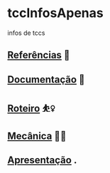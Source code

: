 # tccInfosApenas
infos de tccs

## [Referências](https://celestial-plate-85b.notion.site/REFER-NCIAS-7b608dc4a31944069cb9f78a8776b540) 🦡
## [Documentação](https://celestial-plate-85b.notion.site/Documenta-o-TCC-19734bb7f1ae4d51b2dc97263d6bb59f) 🐤
## [Roteiro](https://celestial-plate-85b.notion.site/Roteiro-e0e05472218a417fbb0f01a53d8c63ae) ⛹️‍♀️
## [Mecânica](https://celestial-plate-85b.notion.site/Mec-nica-15f5bb357ba1437382c56e7cfc97c864) 🧟‍♀️



## [Apresentação](https://www.canva.com/join/ddr-jkx-kqd) .
